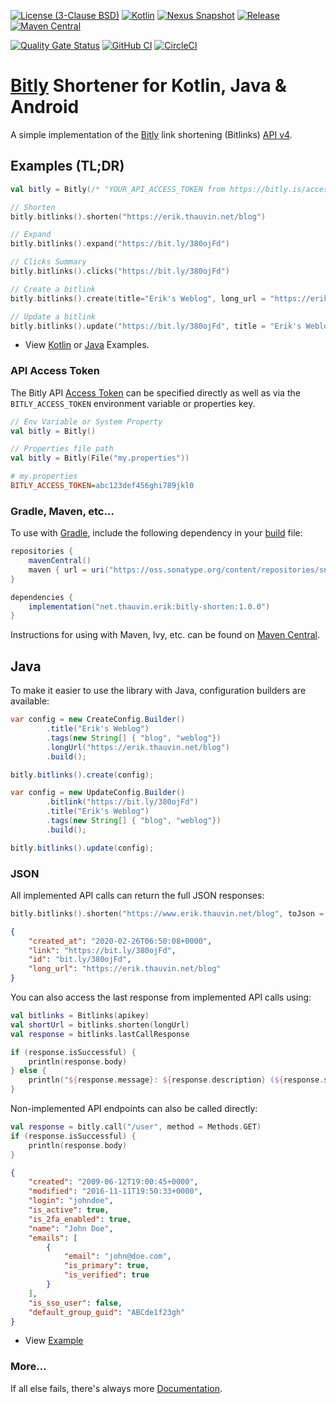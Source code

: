 [![License (3-Clause BSD)](https://img.shields.io/badge/license-BSD%203--Clause-blue.svg?style=flat-square)](https://opensource.org/licenses/BSD-3-Clause)
[![Kotlin](https://img.shields.io/badge/kotlin-1.9.10-7f52ff)](https://kotlinlang.org/)
[![Nexus Snapshot](https://img.shields.io/nexus/s/net.thauvin.erik/bitly-shorten?label=snapshot&server=https%3A%2F%2Foss.sonatype.org%2F)](https://oss.sonatype.org/content/repositories/snapshots/net/thauvin/erik/bitly-shorten/)
[![Release](https://img.shields.io/github/release/ethauvin/bitly-shorten.svg)](https://github.com/ethauvin/bitly-shorten/releases/latest)
[![Maven Central](https://img.shields.io/maven-central/v/net.thauvin.erik/bitly-shorten.svg?color=blue)](https://central.sonatype.com/artifact/net.thauvin.erik/bitly-shorten)

[![Quality Gate Status](https://sonarcloud.io/api/project_badges/measure?project=ethauvin_bitly-shorten&metric=alert_status)](https://sonarcloud.io/dashboard?id=ethauvin_bitly-shorten)
[![GitHub CI](https://github.com/ethauvin/bitly-shorten/actions/workflows/gradle.yml/badge.svg)](https://github.com/ethauvin/bitly-shorten/actions/workflows/gradle.yml)
[![CircleCI](https://circleci.com/gh/ethauvin/bitly-shorten/tree/master.svg?style=shield)](https://circleci.com/gh/ethauvin/bitly-shorten/tree/master)

# [Bitly](https://dev.bitly.com/v4/) Shortener for Kotlin, Java & Android

A simple implementation of the [Bitly](https://bit.ly/) link shortening (Bitlinks) [API v4](https://dev.bitly.com/api-reference).

## Examples (TL;DR)

```kotlin
val bitly = Bitly(/* "YOUR_API_ACCESS_TOKEN from https://bitly.is/accesstoken" */)

// Shorten
bitly.bitlinks().shorten("https://erik.thauvin.net/blog")

// Expand
bitly.bitlinks().expand("https://bit.ly/380ojFd")

// Clicks Summary
bitly.bitlinks().clicks("https://bit.ly/380ojFd")

// Create a bitlink
bitly.bitlinks().create(title="Erik's Weblog", long_url = "https://erik.thauvin.net/blog/")

// Update a bitlink
bitly.bitlinks().update("https://bit.ly/380ojFd", title = "Erik's Weblog", tags = arrayOf("blog", "weblog"))
```

- View [Kotlin](https://github.com/ethauvin/bitly-shorten/blob/master/examples/src/main/kotlin/com/example/BitlyExample.kt) or [Java](https://github.com/ethauvin/bitly-shorten/blob/master/examples/src/main/java/com/example/BitlySample.java) Examples.

### API Access Token

The Bitly API [Access Token](https://bitly.is/accesstoken) can be specified directly as well as via the `BITLY_ACCESS_TOKEN` environment variable or properties key.

```kotlin
// Env Variable or System Property
val bitly = Bitly()

// Properties file path
val bitly = Bitly(File("my.properties"))

```

```ini
# my.properties
BITLY_ACCESS_TOKEN=abc123def456ghi789jkl0
```

### Gradle, Maven, etc…

To use with [Gradle](https://gradle.org/), include the following dependency in your [build](https://github.com/ethauvin/bitly-shorten/blob/master/examples/build.gradle.kts) file:

```gradle
repositories {
    mavenCentral()
    maven { url = uri("https://oss.sonatype.org/content/repositories/snapshots") } // only needed for SNAPSHOT
}

dependencies {
    implementation("net.thauvin.erik:bitly-shorten:1.0.0")
}
```

Instructions for using with Maven, Ivy, etc. can be found on [Maven Central](https://central.sonatype.com/artifact/net.thauvin.erik/bitly-shorten).

## Java

To make it easier to use the library with Java, configuration builders are available:

```java
var config = new CreateConfig.Builder()
        .title("Erik's Weblog")
        .tags(new String[] { "blog", "weblog"})
        .longUrl("https://erik.thauvin.net/blog")
        .build();

bitly.bitlinks().create(config);
```

```java
var config = new UpdateConfig.Builder()
        .bitlink("https://bit.ly/380ojFd")
        .title("Erik's Weblog")
        .tags(new String[] { "blog", "weblog"})
        .build();

bitly.bitlinks().update(config);
```

### JSON

All implemented API calls can return the full JSON responses:

```kotlin
bitly.bitlinks().shorten("https://www.erik.thauvin.net/blog", toJson = true)
```

```json
{
    "created_at": "2020-02-26T06:50:08+0000",
    "link": "https://bit.ly/380ojFd",
    "id": "bit.ly/380ojFd",
    "long_url": "https://erik.thauvin.net/blog"
}
```

You can also access the last response from implemented API calls using:

```kotlin
val bitlinks = Bitlinks(apikey)
val shortUrl = bitlinks.shorten(longUrl)
val response = bitlinks.lastCallResponse

if (response.isSuccessful) {
    println(response.body)
} else {
    println("${response.message}: ${response.description} (${response.statusCode})")
}
```

Non-implemented API endpoints can also be called directly:

```kotlin
val response = bitly.call("/user", method = Methods.GET)
if (response.isSuccessful) {
    println(response.body)
}
```

```json
{
    "created": "2009-06-12T19:00:45+0000",
    "modified": "2016-11-11T19:50:33+0000",
    "login": "johndoe",
    "is_active": true,
    "is_2fa_enabled": true,
    "name": "John Doe",
    "emails": [
        {
            "email": "john@doe.com",
            "is_primary": true,
            "is_verified": true
        }
    ],
    "is_sso_user": false,
    "default_group_guid": "ABCde1f23gh"
}
```

- View [Example](https://github.com/ethauvin/bitly-shorten/blob/master/examples/src/main/kotlin/com/example/BitlyRetrieve.kt)

### More…

If all else fails, there's always more [Documentation](https://ethauvin.github.io/bitly-shorten/).

